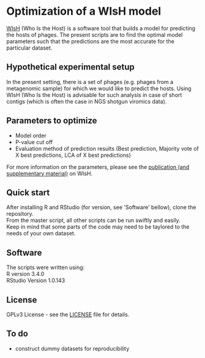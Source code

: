 # Optimization of a WIsH model 

[WIsH](https://github.com/soedinglab/wish) (Who Is the Host) is a software tool that builds a model for predicting the hosts of phages. 
The present scripts are to find the optimal model parameters such that the predictions are the most accurate for the particular dataset.

## Hypothetical experimental setup

In the present setting, there is a set of phages (e.g. phages from a metagenomic sample) for which we would like to predict the hosts. Using WIsH (Who Is the Host) is advisable for such analysis in case of short contigs (which is often the case in NGS shotgun viromics data). 

## Parameters to optimize

- Model order
- P-value cut off
- Evaluation method of prediction results (Best prediction, Majority vote of X best predictions, LCA of X best predictions)

For more information on the parameters, please see the [publication (and supplementary material)](https://academic.oup.com/bioinformatics/article/33/19/3113/3964377) on WIsH.

## Quick start

After installing R and RStudio (for version, see 'Software' bellow), clone the repository. <br />
From the master script, all other scripts can be run swiftly and easily. <br />
Keep in mind that some parts of the code may need to be taylored to the needs of your own dataset. 

## Software

The scripts were written using: <br />
R version 3.4.0 <br />
RStudio Version 1.0.143

## License

GPLv3 License - see the [LICENSE](https://github.com/eregenyi/WIsH-model-optimization/blob/master/LICENSE) file for details.

## To do
- construct dummy datasets for reproducibility

